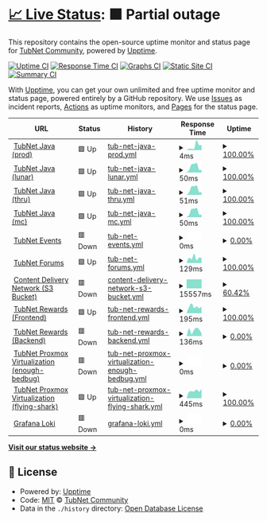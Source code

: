 # [📈 Live Status](https://Tubnom.github.io/tubnet-uptime): <!--live status--> **🟧 Partial outage**

This repository contains the open-source uptime monitor and status page for [TubNet Community](https://Tubnom.github.io/tubnet-uptime), powered by [Upptime](https://github.com/upptime/upptime).

[![Uptime CI](https://github.com/Tubnom/tubnet-uptime/workflows/Uptime%20CI/badge.svg)](https://github.com/Tubnom/tubnet-uptime/actions?query=workflow%3A%22Uptime+CI%22)
[![Response Time CI](https://github.com/Tubnom/tubnet-uptime/workflows/Response%20Time%20CI/badge.svg)](https://github.com/Tubnom/tubnet-uptime/actions?query=workflow%3A%22Response+Time+CI%22)
[![Graphs CI](https://github.com/Tubnom/tubnet-uptime/workflows/Graphs%20CI/badge.svg)](https://github.com/Tubnom/tubnet-uptime/actions?query=workflow%3A%22Graphs+CI%22)
[![Static Site CI](https://github.com/Tubnom/tubnet-uptime/workflows/Static%20Site%20CI/badge.svg)](https://github.com/Tubnom/tubnet-uptime/actions?query=workflow%3A%22Static+Site+CI%22)
[![Summary CI](https://github.com/Tubnom/tubnet-uptime/workflows/Summary%20CI/badge.svg)](https://github.com/Tubnom/tubnet-uptime/actions?query=workflow%3A%22Summary+CI%22)

With [Upptime](https://upptime.js.org), you can get your own unlimited and free uptime monitor and status page, powered entirely by a GitHub repository. We use [Issues](https://github.com/Tubnom/tubnet-uptime/issues) as incident reports, [Actions](https://github.com/Tubnom/tubnet-uptime/actions) as uptime monitors, and [Pages](https://Tubnom.github.io/tubnet-uptime) for the status page.

<!--start: status pages-->
<!-- This summary is generated by Upptime (https://github.com/upptime/upptime) -->
<!-- Do not edit this manually, your changes will be overwritten -->
<!-- prettier-ignore -->
| URL | Status | History | Response Time | Uptime |
| --- | ------ | ------- | ------------- | ------ |
| <img alt="" src="https://icons.duckduckgo.com/ip3/null.ico" height="13"> [TubNet Java (prod)](prod.tubnet.gg) | 🟩 Up | [tub-net-java-prod.yml](https://github.com/Tubnom/tubnet-uptime/commits/HEAD/history/tub-net-java-prod.yml) | <details><summary><img alt="Response time graph" src="./graphs/tub-net-java-prod/response-time-week.png" height="20"> 4ms</summary><br><a href="https://status.tubnet.cc/history/tub-net-java-prod"><img alt="Response time 45" src="https://img.shields.io/endpoint?url=https%3A%2F%2Fraw.githubusercontent.com%2FTubnom%2Ftubnet-uptime%2FHEAD%2Fapi%2Ftub-net-java-prod%2Fresponse-time.json"></a><br><a href="https://status.tubnet.cc/history/tub-net-java-prod"><img alt="24-hour response time 5" src="https://img.shields.io/endpoint?url=https%3A%2F%2Fraw.githubusercontent.com%2FTubnom%2Ftubnet-uptime%2FHEAD%2Fapi%2Ftub-net-java-prod%2Fresponse-time-day.json"></a><br><a href="https://status.tubnet.cc/history/tub-net-java-prod"><img alt="7-day response time 4" src="https://img.shields.io/endpoint?url=https%3A%2F%2Fraw.githubusercontent.com%2FTubnom%2Ftubnet-uptime%2FHEAD%2Fapi%2Ftub-net-java-prod%2Fresponse-time-week.json"></a><br><a href="https://status.tubnet.cc/history/tub-net-java-prod"><img alt="30-day response time 4" src="https://img.shields.io/endpoint?url=https%3A%2F%2Fraw.githubusercontent.com%2FTubnom%2Ftubnet-uptime%2FHEAD%2Fapi%2Ftub-net-java-prod%2Fresponse-time-month.json"></a><br><a href="https://status.tubnet.cc/history/tub-net-java-prod"><img alt="1-year response time 44" src="https://img.shields.io/endpoint?url=https%3A%2F%2Fraw.githubusercontent.com%2FTubnom%2Ftubnet-uptime%2FHEAD%2Fapi%2Ftub-net-java-prod%2Fresponse-time-year.json"></a></details> | <details><summary><a href="https://status.tubnet.cc/history/tub-net-java-prod">100.00%</a></summary><a href="https://status.tubnet.cc/history/tub-net-java-prod"><img alt="All-time uptime 99.87%" src="https://img.shields.io/endpoint?url=https%3A%2F%2Fraw.githubusercontent.com%2FTubnom%2Ftubnet-uptime%2FHEAD%2Fapi%2Ftub-net-java-prod%2Fuptime.json"></a><br><a href="https://status.tubnet.cc/history/tub-net-java-prod"><img alt="24-hour uptime 100.00%" src="https://img.shields.io/endpoint?url=https%3A%2F%2Fraw.githubusercontent.com%2FTubnom%2Ftubnet-uptime%2FHEAD%2Fapi%2Ftub-net-java-prod%2Fuptime-day.json"></a><br><a href="https://status.tubnet.cc/history/tub-net-java-prod"><img alt="7-day uptime 100.00%" src="https://img.shields.io/endpoint?url=https%3A%2F%2Fraw.githubusercontent.com%2FTubnom%2Ftubnet-uptime%2FHEAD%2Fapi%2Ftub-net-java-prod%2Fuptime-week.json"></a><br><a href="https://status.tubnet.cc/history/tub-net-java-prod"><img alt="30-day uptime 100.00%" src="https://img.shields.io/endpoint?url=https%3A%2F%2Fraw.githubusercontent.com%2FTubnom%2Ftubnet-uptime%2FHEAD%2Fapi%2Ftub-net-java-prod%2Fuptime-month.json"></a><br><a href="https://status.tubnet.cc/history/tub-net-java-prod"><img alt="1-year uptime 99.86%" src="https://img.shields.io/endpoint?url=https%3A%2F%2Fraw.githubusercontent.com%2FTubnom%2Ftubnet-uptime%2FHEAD%2Fapi%2Ftub-net-java-prod%2Fuptime-year.json"></a></details>
| <img alt="" src="https://icons.duckduckgo.com/ip3/null.ico" height="13"> [TubNet Java (lunar)](lunar.tubnet.gg) | 🟩 Up | [tub-net-java-lunar.yml](https://github.com/Tubnom/tubnet-uptime/commits/HEAD/history/tub-net-java-lunar.yml) | <details><summary><img alt="Response time graph" src="./graphs/tub-net-java-lunar/response-time-week.png" height="20"> 50ms</summary><br><a href="https://status.tubnet.cc/history/tub-net-java-lunar"><img alt="Response time 75" src="https://img.shields.io/endpoint?url=https%3A%2F%2Fraw.githubusercontent.com%2FTubnom%2Ftubnet-uptime%2FHEAD%2Fapi%2Ftub-net-java-lunar%2Fresponse-time.json"></a><br><a href="https://status.tubnet.cc/history/tub-net-java-lunar"><img alt="24-hour response time 23" src="https://img.shields.io/endpoint?url=https%3A%2F%2Fraw.githubusercontent.com%2FTubnom%2Ftubnet-uptime%2FHEAD%2Fapi%2Ftub-net-java-lunar%2Fresponse-time-day.json"></a><br><a href="https://status.tubnet.cc/history/tub-net-java-lunar"><img alt="7-day response time 50" src="https://img.shields.io/endpoint?url=https%3A%2F%2Fraw.githubusercontent.com%2FTubnom%2Ftubnet-uptime%2FHEAD%2Fapi%2Ftub-net-java-lunar%2Fresponse-time-week.json"></a><br><a href="https://status.tubnet.cc/history/tub-net-java-lunar"><img alt="30-day response time 33" src="https://img.shields.io/endpoint?url=https%3A%2F%2Fraw.githubusercontent.com%2FTubnom%2Ftubnet-uptime%2FHEAD%2Fapi%2Ftub-net-java-lunar%2Fresponse-time-month.json"></a><br><a href="https://status.tubnet.cc/history/tub-net-java-lunar"><img alt="1-year response time 70" src="https://img.shields.io/endpoint?url=https%3A%2F%2Fraw.githubusercontent.com%2FTubnom%2Ftubnet-uptime%2FHEAD%2Fapi%2Ftub-net-java-lunar%2Fresponse-time-year.json"></a></details> | <details><summary><a href="https://status.tubnet.cc/history/tub-net-java-lunar">100.00%</a></summary><a href="https://status.tubnet.cc/history/tub-net-java-lunar"><img alt="All-time uptime 99.87%" src="https://img.shields.io/endpoint?url=https%3A%2F%2Fraw.githubusercontent.com%2FTubnom%2Ftubnet-uptime%2FHEAD%2Fapi%2Ftub-net-java-lunar%2Fuptime.json"></a><br><a href="https://status.tubnet.cc/history/tub-net-java-lunar"><img alt="24-hour uptime 100.00%" src="https://img.shields.io/endpoint?url=https%3A%2F%2Fraw.githubusercontent.com%2FTubnom%2Ftubnet-uptime%2FHEAD%2Fapi%2Ftub-net-java-lunar%2Fuptime-day.json"></a><br><a href="https://status.tubnet.cc/history/tub-net-java-lunar"><img alt="7-day uptime 100.00%" src="https://img.shields.io/endpoint?url=https%3A%2F%2Fraw.githubusercontent.com%2FTubnom%2Ftubnet-uptime%2FHEAD%2Fapi%2Ftub-net-java-lunar%2Fuptime-week.json"></a><br><a href="https://status.tubnet.cc/history/tub-net-java-lunar"><img alt="30-day uptime 100.00%" src="https://img.shields.io/endpoint?url=https%3A%2F%2Fraw.githubusercontent.com%2FTubnom%2Ftubnet-uptime%2FHEAD%2Fapi%2Ftub-net-java-lunar%2Fuptime-month.json"></a><br><a href="https://status.tubnet.cc/history/tub-net-java-lunar"><img alt="1-year uptime 99.85%" src="https://img.shields.io/endpoint?url=https%3A%2F%2Fraw.githubusercontent.com%2FTubnom%2Ftubnet-uptime%2FHEAD%2Fapi%2Ftub-net-java-lunar%2Fuptime-year.json"></a></details>
| <img alt="" src="https://icons.duckduckgo.com/ip3/null.ico" height="13"> [TubNet Java (thru)](thru.tubnet.gg) | 🟩 Up | [tub-net-java-thru.yml](https://github.com/Tubnom/tubnet-uptime/commits/HEAD/history/tub-net-java-thru.yml) | <details><summary><img alt="Response time graph" src="./graphs/tub-net-java-thru/response-time-week.png" height="20"> 51ms</summary><br><a href="https://status.tubnet.cc/history/tub-net-java-thru"><img alt="Response time 65" src="https://img.shields.io/endpoint?url=https%3A%2F%2Fraw.githubusercontent.com%2FTubnom%2Ftubnet-uptime%2FHEAD%2Fapi%2Ftub-net-java-thru%2Fresponse-time.json"></a><br><a href="https://status.tubnet.cc/history/tub-net-java-thru"><img alt="24-hour response time 23" src="https://img.shields.io/endpoint?url=https%3A%2F%2Fraw.githubusercontent.com%2FTubnom%2Ftubnet-uptime%2FHEAD%2Fapi%2Ftub-net-java-thru%2Fresponse-time-day.json"></a><br><a href="https://status.tubnet.cc/history/tub-net-java-thru"><img alt="7-day response time 51" src="https://img.shields.io/endpoint?url=https%3A%2F%2Fraw.githubusercontent.com%2FTubnom%2Ftubnet-uptime%2FHEAD%2Fapi%2Ftub-net-java-thru%2Fresponse-time-week.json"></a><br><a href="https://status.tubnet.cc/history/tub-net-java-thru"><img alt="30-day response time 31" src="https://img.shields.io/endpoint?url=https%3A%2F%2Fraw.githubusercontent.com%2FTubnom%2Ftubnet-uptime%2FHEAD%2Fapi%2Ftub-net-java-thru%2Fresponse-time-month.json"></a><br><a href="https://status.tubnet.cc/history/tub-net-java-thru"><img alt="1-year response time 62" src="https://img.shields.io/endpoint?url=https%3A%2F%2Fraw.githubusercontent.com%2FTubnom%2Ftubnet-uptime%2FHEAD%2Fapi%2Ftub-net-java-thru%2Fresponse-time-year.json"></a></details> | <details><summary><a href="https://status.tubnet.cc/history/tub-net-java-thru">100.00%</a></summary><a href="https://status.tubnet.cc/history/tub-net-java-thru"><img alt="All-time uptime 99.87%" src="https://img.shields.io/endpoint?url=https%3A%2F%2Fraw.githubusercontent.com%2FTubnom%2Ftubnet-uptime%2FHEAD%2Fapi%2Ftub-net-java-thru%2Fuptime.json"></a><br><a href="https://status.tubnet.cc/history/tub-net-java-thru"><img alt="24-hour uptime 100.00%" src="https://img.shields.io/endpoint?url=https%3A%2F%2Fraw.githubusercontent.com%2FTubnom%2Ftubnet-uptime%2FHEAD%2Fapi%2Ftub-net-java-thru%2Fuptime-day.json"></a><br><a href="https://status.tubnet.cc/history/tub-net-java-thru"><img alt="7-day uptime 100.00%" src="https://img.shields.io/endpoint?url=https%3A%2F%2Fraw.githubusercontent.com%2FTubnom%2Ftubnet-uptime%2FHEAD%2Fapi%2Ftub-net-java-thru%2Fuptime-week.json"></a><br><a href="https://status.tubnet.cc/history/tub-net-java-thru"><img alt="30-day uptime 100.00%" src="https://img.shields.io/endpoint?url=https%3A%2F%2Fraw.githubusercontent.com%2FTubnom%2Ftubnet-uptime%2FHEAD%2Fapi%2Ftub-net-java-thru%2Fuptime-month.json"></a><br><a href="https://status.tubnet.cc/history/tub-net-java-thru"><img alt="1-year uptime 99.86%" src="https://img.shields.io/endpoint?url=https%3A%2F%2Fraw.githubusercontent.com%2FTubnom%2Ftubnet-uptime%2FHEAD%2Fapi%2Ftub-net-java-thru%2Fuptime-year.json"></a></details>
| <img alt="" src="https://icons.duckduckgo.com/ip3/null.ico" height="13"> [TubNet Java (mc)](mc.tubnet.gg) | 🟩 Up | [tub-net-java-mc.yml](https://github.com/Tubnom/tubnet-uptime/commits/HEAD/history/tub-net-java-mc.yml) | <details><summary><img alt="Response time graph" src="./graphs/tub-net-java-mc/response-time-week.png" height="20"> 50ms</summary><br><a href="https://status.tubnet.cc/history/tub-net-java-mc"><img alt="Response time 60" src="https://img.shields.io/endpoint?url=https%3A%2F%2Fraw.githubusercontent.com%2FTubnom%2Ftubnet-uptime%2FHEAD%2Fapi%2Ftub-net-java-mc%2Fresponse-time.json"></a><br><a href="https://status.tubnet.cc/history/tub-net-java-mc"><img alt="24-hour response time 23" src="https://img.shields.io/endpoint?url=https%3A%2F%2Fraw.githubusercontent.com%2FTubnom%2Ftubnet-uptime%2FHEAD%2Fapi%2Ftub-net-java-mc%2Fresponse-time-day.json"></a><br><a href="https://status.tubnet.cc/history/tub-net-java-mc"><img alt="7-day response time 50" src="https://img.shields.io/endpoint?url=https%3A%2F%2Fraw.githubusercontent.com%2FTubnom%2Ftubnet-uptime%2FHEAD%2Fapi%2Ftub-net-java-mc%2Fresponse-time-week.json"></a><br><a href="https://status.tubnet.cc/history/tub-net-java-mc"><img alt="30-day response time 34" src="https://img.shields.io/endpoint?url=https%3A%2F%2Fraw.githubusercontent.com%2FTubnom%2Ftubnet-uptime%2FHEAD%2Fapi%2Ftub-net-java-mc%2Fresponse-time-month.json"></a><br><a href="https://status.tubnet.cc/history/tub-net-java-mc"><img alt="1-year response time 57" src="https://img.shields.io/endpoint?url=https%3A%2F%2Fraw.githubusercontent.com%2FTubnom%2Ftubnet-uptime%2FHEAD%2Fapi%2Ftub-net-java-mc%2Fresponse-time-year.json"></a></details> | <details><summary><a href="https://status.tubnet.cc/history/tub-net-java-mc">100.00%</a></summary><a href="https://status.tubnet.cc/history/tub-net-java-mc"><img alt="All-time uptime 99.87%" src="https://img.shields.io/endpoint?url=https%3A%2F%2Fraw.githubusercontent.com%2FTubnom%2Ftubnet-uptime%2FHEAD%2Fapi%2Ftub-net-java-mc%2Fuptime.json"></a><br><a href="https://status.tubnet.cc/history/tub-net-java-mc"><img alt="24-hour uptime 100.00%" src="https://img.shields.io/endpoint?url=https%3A%2F%2Fraw.githubusercontent.com%2FTubnom%2Ftubnet-uptime%2FHEAD%2Fapi%2Ftub-net-java-mc%2Fuptime-day.json"></a><br><a href="https://status.tubnet.cc/history/tub-net-java-mc"><img alt="7-day uptime 100.00%" src="https://img.shields.io/endpoint?url=https%3A%2F%2Fraw.githubusercontent.com%2FTubnom%2Ftubnet-uptime%2FHEAD%2Fapi%2Ftub-net-java-mc%2Fuptime-week.json"></a><br><a href="https://status.tubnet.cc/history/tub-net-java-mc"><img alt="30-day uptime 100.00%" src="https://img.shields.io/endpoint?url=https%3A%2F%2Fraw.githubusercontent.com%2FTubnom%2Ftubnet-uptime%2FHEAD%2Fapi%2Ftub-net-java-mc%2Fuptime-month.json"></a><br><a href="https://status.tubnet.cc/history/tub-net-java-mc"><img alt="1-year uptime 99.86%" src="https://img.shields.io/endpoint?url=https%3A%2F%2Fraw.githubusercontent.com%2FTubnom%2Ftubnet-uptime%2FHEAD%2Fapi%2Ftub-net-java-mc%2Fuptime-year.json"></a></details>
| <img alt="" src="https://icons.duckduckgo.com/ip3/null.ico" height="13"> [TubNet Events](5.161.155.38) | 🟥 Down | [tub-net-events.yml](https://github.com/Tubnom/tubnet-uptime/commits/HEAD/history/tub-net-events.yml) | <details><summary><img alt="Response time graph" src="./graphs/tub-net-events/response-time-week.png" height="20"> 0ms</summary><br><a href="https://status.tubnet.cc/history/tub-net-events"><img alt="Response time 40" src="https://img.shields.io/endpoint?url=https%3A%2F%2Fraw.githubusercontent.com%2FTubnom%2Ftubnet-uptime%2FHEAD%2Fapi%2Ftub-net-events%2Fresponse-time.json"></a><br><a href="https://status.tubnet.cc/history/tub-net-events"><img alt="24-hour response time 0" src="https://img.shields.io/endpoint?url=https%3A%2F%2Fraw.githubusercontent.com%2FTubnom%2Ftubnet-uptime%2FHEAD%2Fapi%2Ftub-net-events%2Fresponse-time-day.json"></a><br><a href="https://status.tubnet.cc/history/tub-net-events"><img alt="7-day response time 0" src="https://img.shields.io/endpoint?url=https%3A%2F%2Fraw.githubusercontent.com%2FTubnom%2Ftubnet-uptime%2FHEAD%2Fapi%2Ftub-net-events%2Fresponse-time-week.json"></a><br><a href="https://status.tubnet.cc/history/tub-net-events"><img alt="30-day response time 0" src="https://img.shields.io/endpoint?url=https%3A%2F%2Fraw.githubusercontent.com%2FTubnom%2Ftubnet-uptime%2FHEAD%2Fapi%2Ftub-net-events%2Fresponse-time-month.json"></a><br><a href="https://status.tubnet.cc/history/tub-net-events"><img alt="1-year response time 40" src="https://img.shields.io/endpoint?url=https%3A%2F%2Fraw.githubusercontent.com%2FTubnom%2Ftubnet-uptime%2FHEAD%2Fapi%2Ftub-net-events%2Fresponse-time-year.json"></a></details> | <details><summary><a href="https://status.tubnet.cc/history/tub-net-events">0.00%</a></summary><a href="https://status.tubnet.cc/history/tub-net-events"><img alt="All-time uptime 7.93%" src="https://img.shields.io/endpoint?url=https%3A%2F%2Fraw.githubusercontent.com%2FTubnom%2Ftubnet-uptime%2FHEAD%2Fapi%2Ftub-net-events%2Fuptime.json"></a><br><a href="https://status.tubnet.cc/history/tub-net-events"><img alt="24-hour uptime 0.00%" src="https://img.shields.io/endpoint?url=https%3A%2F%2Fraw.githubusercontent.com%2FTubnom%2Ftubnet-uptime%2FHEAD%2Fapi%2Ftub-net-events%2Fuptime-day.json"></a><br><a href="https://status.tubnet.cc/history/tub-net-events"><img alt="7-day uptime 0.00%" src="https://img.shields.io/endpoint?url=https%3A%2F%2Fraw.githubusercontent.com%2FTubnom%2Ftubnet-uptime%2FHEAD%2Fapi%2Ftub-net-events%2Fuptime-week.json"></a><br><a href="https://status.tubnet.cc/history/tub-net-events"><img alt="30-day uptime 0.00%" src="https://img.shields.io/endpoint?url=https%3A%2F%2Fraw.githubusercontent.com%2FTubnom%2Ftubnet-uptime%2FHEAD%2Fapi%2Ftub-net-events%2Fuptime-month.json"></a><br><a href="https://status.tubnet.cc/history/tub-net-events"><img alt="1-year uptime 5.26%" src="https://img.shields.io/endpoint?url=https%3A%2F%2Fraw.githubusercontent.com%2FTubnom%2Ftubnet-uptime%2FHEAD%2Fapi%2Ftub-net-events%2Fuptime-year.json"></a></details>
| <img alt="" src="https://icons.duckduckgo.com/ip3/forums.tubnet.gg.ico" height="13"> [TubNet Forums](https://forums.tubnet.gg/) | 🟩 Up | [tub-net-forums.yml](https://github.com/Tubnom/tubnet-uptime/commits/HEAD/history/tub-net-forums.yml) | <details><summary><img alt="Response time graph" src="./graphs/tub-net-forums/response-time-week.png" height="20"> 129ms</summary><br><a href="https://status.tubnet.cc/history/tub-net-forums"><img alt="Response time 89" src="https://img.shields.io/endpoint?url=https%3A%2F%2Fraw.githubusercontent.com%2FTubnom%2Ftubnet-uptime%2FHEAD%2Fapi%2Ftub-net-forums%2Fresponse-time.json"></a><br><a href="https://status.tubnet.cc/history/tub-net-forums"><img alt="24-hour response time 128" src="https://img.shields.io/endpoint?url=https%3A%2F%2Fraw.githubusercontent.com%2FTubnom%2Ftubnet-uptime%2FHEAD%2Fapi%2Ftub-net-forums%2Fresponse-time-day.json"></a><br><a href="https://status.tubnet.cc/history/tub-net-forums"><img alt="7-day response time 129" src="https://img.shields.io/endpoint?url=https%3A%2F%2Fraw.githubusercontent.com%2FTubnom%2Ftubnet-uptime%2FHEAD%2Fapi%2Ftub-net-forums%2Fresponse-time-week.json"></a><br><a href="https://status.tubnet.cc/history/tub-net-forums"><img alt="30-day response time 114" src="https://img.shields.io/endpoint?url=https%3A%2F%2Fraw.githubusercontent.com%2FTubnom%2Ftubnet-uptime%2FHEAD%2Fapi%2Ftub-net-forums%2Fresponse-time-month.json"></a><br><a href="https://status.tubnet.cc/history/tub-net-forums"><img alt="1-year response time 88" src="https://img.shields.io/endpoint?url=https%3A%2F%2Fraw.githubusercontent.com%2FTubnom%2Ftubnet-uptime%2FHEAD%2Fapi%2Ftub-net-forums%2Fresponse-time-year.json"></a></details> | <details><summary><a href="https://status.tubnet.cc/history/tub-net-forums">100.00%</a></summary><a href="https://status.tubnet.cc/history/tub-net-forums"><img alt="All-time uptime 99.87%" src="https://img.shields.io/endpoint?url=https%3A%2F%2Fraw.githubusercontent.com%2FTubnom%2Ftubnet-uptime%2FHEAD%2Fapi%2Ftub-net-forums%2Fuptime.json"></a><br><a href="https://status.tubnet.cc/history/tub-net-forums"><img alt="24-hour uptime 100.00%" src="https://img.shields.io/endpoint?url=https%3A%2F%2Fraw.githubusercontent.com%2FTubnom%2Ftubnet-uptime%2FHEAD%2Fapi%2Ftub-net-forums%2Fuptime-day.json"></a><br><a href="https://status.tubnet.cc/history/tub-net-forums"><img alt="7-day uptime 100.00%" src="https://img.shields.io/endpoint?url=https%3A%2F%2Fraw.githubusercontent.com%2FTubnom%2Ftubnet-uptime%2FHEAD%2Fapi%2Ftub-net-forums%2Fuptime-week.json"></a><br><a href="https://status.tubnet.cc/history/tub-net-forums"><img alt="30-day uptime 100.00%" src="https://img.shields.io/endpoint?url=https%3A%2F%2Fraw.githubusercontent.com%2FTubnom%2Ftubnet-uptime%2FHEAD%2Fapi%2Ftub-net-forums%2Fuptime-month.json"></a><br><a href="https://status.tubnet.cc/history/tub-net-forums"><img alt="1-year uptime 99.86%" src="https://img.shields.io/endpoint?url=https%3A%2F%2Fraw.githubusercontent.com%2FTubnom%2Ftubnet-uptime%2FHEAD%2Fapi%2Ftub-net-forums%2Fuptime-year.json"></a></details>
| <img alt="" src="https://icons.duckduckgo.com/ip3/cdn.tubnet.gg.ico" height="13"> [Content Delivery Network (S3 Bucket)](https://cdn.tubnet.gg/minecraft-resourcepack/TubPack-production.zip) | 🟥 Down | [content-delivery-network-s3-bucket.yml](https://github.com/Tubnom/tubnet-uptime/commits/HEAD/history/content-delivery-network-s3-bucket.yml) | <details><summary><img alt="Response time graph" src="./graphs/content-delivery-network-s3-bucket/response-time-week.png" height="20"> 15557ms</summary><br><a href="https://status.tubnet.cc/history/content-delivery-network-s3-bucket"><img alt="Response time 11547" src="https://img.shields.io/endpoint?url=https%3A%2F%2Fraw.githubusercontent.com%2FTubnom%2Ftubnet-uptime%2FHEAD%2Fapi%2Fcontent-delivery-network-s3-bucket%2Fresponse-time.json"></a><br><a href="https://status.tubnet.cc/history/content-delivery-network-s3-bucket"><img alt="24-hour response time 15554" src="https://img.shields.io/endpoint?url=https%3A%2F%2Fraw.githubusercontent.com%2FTubnom%2Ftubnet-uptime%2FHEAD%2Fapi%2Fcontent-delivery-network-s3-bucket%2Fresponse-time-day.json"></a><br><a href="https://status.tubnet.cc/history/content-delivery-network-s3-bucket"><img alt="7-day response time 15557" src="https://img.shields.io/endpoint?url=https%3A%2F%2Fraw.githubusercontent.com%2FTubnom%2Ftubnet-uptime%2FHEAD%2Fapi%2Fcontent-delivery-network-s3-bucket%2Fresponse-time-week.json"></a><br><a href="https://status.tubnet.cc/history/content-delivery-network-s3-bucket"><img alt="30-day response time 15556" src="https://img.shields.io/endpoint?url=https%3A%2F%2Fraw.githubusercontent.com%2FTubnom%2Ftubnet-uptime%2FHEAD%2Fapi%2Fcontent-delivery-network-s3-bucket%2Fresponse-time-month.json"></a><br><a href="https://status.tubnet.cc/history/content-delivery-network-s3-bucket"><img alt="1-year response time 11554" src="https://img.shields.io/endpoint?url=https%3A%2F%2Fraw.githubusercontent.com%2FTubnom%2Ftubnet-uptime%2FHEAD%2Fapi%2Fcontent-delivery-network-s3-bucket%2Fresponse-time-year.json"></a></details> | <details><summary><a href="https://status.tubnet.cc/history/content-delivery-network-s3-bucket">60.42%</a></summary><a href="https://status.tubnet.cc/history/content-delivery-network-s3-bucket"><img alt="All-time uptime 99.21%" src="https://img.shields.io/endpoint?url=https%3A%2F%2Fraw.githubusercontent.com%2FTubnom%2Ftubnet-uptime%2FHEAD%2Fapi%2Fcontent-delivery-network-s3-bucket%2Fuptime.json"></a><br><a href="https://status.tubnet.cc/history/content-delivery-network-s3-bucket"><img alt="24-hour uptime 36.68%" src="https://img.shields.io/endpoint?url=https%3A%2F%2Fraw.githubusercontent.com%2FTubnom%2Ftubnet-uptime%2FHEAD%2Fapi%2Fcontent-delivery-network-s3-bucket%2Fuptime-day.json"></a><br><a href="https://status.tubnet.cc/history/content-delivery-network-s3-bucket"><img alt="7-day uptime 60.42%" src="https://img.shields.io/endpoint?url=https%3A%2F%2Fraw.githubusercontent.com%2FTubnom%2Ftubnet-uptime%2FHEAD%2Fapi%2Fcontent-delivery-network-s3-bucket%2Fuptime-week.json"></a><br><a href="https://status.tubnet.cc/history/content-delivery-network-s3-bucket"><img alt="30-day uptime 90.89%" src="https://img.shields.io/endpoint?url=https%3A%2F%2Fraw.githubusercontent.com%2FTubnom%2Ftubnet-uptime%2FHEAD%2Fapi%2Fcontent-delivery-network-s3-bucket%2Fuptime-month.json"></a><br><a href="https://status.tubnet.cc/history/content-delivery-network-s3-bucket"><img alt="1-year uptime 99.21%" src="https://img.shields.io/endpoint?url=https%3A%2F%2Fraw.githubusercontent.com%2FTubnom%2Ftubnet-uptime%2FHEAD%2Fapi%2Fcontent-delivery-network-s3-bucket%2Fuptime-year.json"></a></details>
| <img alt="" src="https://icons.duckduckgo.com/ip3/rewards.tubnet.gg.ico" height="13"> [TubNet Rewards (Frontend)](https://rewards.tubnet.gg) | 🟩 Up | [tub-net-rewards-frontend.yml](https://github.com/Tubnom/tubnet-uptime/commits/HEAD/history/tub-net-rewards-frontend.yml) | <details><summary><img alt="Response time graph" src="./graphs/tub-net-rewards-frontend/response-time-week.png" height="20"> 195ms</summary><br><a href="https://status.tubnet.cc/history/tub-net-rewards-frontend"><img alt="Response time 183" src="https://img.shields.io/endpoint?url=https%3A%2F%2Fraw.githubusercontent.com%2FTubnom%2Ftubnet-uptime%2FHEAD%2Fapi%2Ftub-net-rewards-frontend%2Fresponse-time.json"></a><br><a href="https://status.tubnet.cc/history/tub-net-rewards-frontend"><img alt="24-hour response time 191" src="https://img.shields.io/endpoint?url=https%3A%2F%2Fraw.githubusercontent.com%2FTubnom%2Ftubnet-uptime%2FHEAD%2Fapi%2Ftub-net-rewards-frontend%2Fresponse-time-day.json"></a><br><a href="https://status.tubnet.cc/history/tub-net-rewards-frontend"><img alt="7-day response time 195" src="https://img.shields.io/endpoint?url=https%3A%2F%2Fraw.githubusercontent.com%2FTubnom%2Ftubnet-uptime%2FHEAD%2Fapi%2Ftub-net-rewards-frontend%2Fresponse-time-week.json"></a><br><a href="https://status.tubnet.cc/history/tub-net-rewards-frontend"><img alt="30-day response time 149" src="https://img.shields.io/endpoint?url=https%3A%2F%2Fraw.githubusercontent.com%2FTubnom%2Ftubnet-uptime%2FHEAD%2Fapi%2Ftub-net-rewards-frontend%2Fresponse-time-month.json"></a><br><a href="https://status.tubnet.cc/history/tub-net-rewards-frontend"><img alt="1-year response time 186" src="https://img.shields.io/endpoint?url=https%3A%2F%2Fraw.githubusercontent.com%2FTubnom%2Ftubnet-uptime%2FHEAD%2Fapi%2Ftub-net-rewards-frontend%2Fresponse-time-year.json"></a></details> | <details><summary><a href="https://status.tubnet.cc/history/tub-net-rewards-frontend">100.00%</a></summary><a href="https://status.tubnet.cc/history/tub-net-rewards-frontend"><img alt="All-time uptime 99.91%" src="https://img.shields.io/endpoint?url=https%3A%2F%2Fraw.githubusercontent.com%2FTubnom%2Ftubnet-uptime%2FHEAD%2Fapi%2Ftub-net-rewards-frontend%2Fuptime.json"></a><br><a href="https://status.tubnet.cc/history/tub-net-rewards-frontend"><img alt="24-hour uptime 100.00%" src="https://img.shields.io/endpoint?url=https%3A%2F%2Fraw.githubusercontent.com%2FTubnom%2Ftubnet-uptime%2FHEAD%2Fapi%2Ftub-net-rewards-frontend%2Fuptime-day.json"></a><br><a href="https://status.tubnet.cc/history/tub-net-rewards-frontend"><img alt="7-day uptime 100.00%" src="https://img.shields.io/endpoint?url=https%3A%2F%2Fraw.githubusercontent.com%2FTubnom%2Ftubnet-uptime%2FHEAD%2Fapi%2Ftub-net-rewards-frontend%2Fuptime-week.json"></a><br><a href="https://status.tubnet.cc/history/tub-net-rewards-frontend"><img alt="30-day uptime 100.00%" src="https://img.shields.io/endpoint?url=https%3A%2F%2Fraw.githubusercontent.com%2FTubnom%2Ftubnet-uptime%2FHEAD%2Fapi%2Ftub-net-rewards-frontend%2Fuptime-month.json"></a><br><a href="https://status.tubnet.cc/history/tub-net-rewards-frontend"><img alt="1-year uptime 99.90%" src="https://img.shields.io/endpoint?url=https%3A%2F%2Fraw.githubusercontent.com%2FTubnom%2Ftubnet-uptime%2FHEAD%2Fapi%2Ftub-net-rewards-frontend%2Fuptime-year.json"></a></details>
| <img alt="" src="https://icons.duckduckgo.com/ip3/reward.prd.svc.tubnet.io.ico" height="13"> [TubNet Rewards (Backend)](https://reward.prd.svc.tubnet.io/) | 🟥 Down | [tub-net-rewards-backend.yml](https://github.com/Tubnom/tubnet-uptime/commits/HEAD/history/tub-net-rewards-backend.yml) | <details><summary><img alt="Response time graph" src="./graphs/tub-net-rewards-backend/response-time-week.png" height="20"> 136ms</summary><br><a href="https://status.tubnet.cc/history/tub-net-rewards-backend"><img alt="Response time 224" src="https://img.shields.io/endpoint?url=https%3A%2F%2Fraw.githubusercontent.com%2FTubnom%2Ftubnet-uptime%2FHEAD%2Fapi%2Ftub-net-rewards-backend%2Fresponse-time.json"></a><br><a href="https://status.tubnet.cc/history/tub-net-rewards-backend"><img alt="24-hour response time 62" src="https://img.shields.io/endpoint?url=https%3A%2F%2Fraw.githubusercontent.com%2FTubnom%2Ftubnet-uptime%2FHEAD%2Fapi%2Ftub-net-rewards-backend%2Fresponse-time-day.json"></a><br><a href="https://status.tubnet.cc/history/tub-net-rewards-backend"><img alt="7-day response time 136" src="https://img.shields.io/endpoint?url=https%3A%2F%2Fraw.githubusercontent.com%2FTubnom%2Ftubnet-uptime%2FHEAD%2Fapi%2Ftub-net-rewards-backend%2Fresponse-time-week.json"></a><br><a href="https://status.tubnet.cc/history/tub-net-rewards-backend"><img alt="30-day response time 141" src="https://img.shields.io/endpoint?url=https%3A%2F%2Fraw.githubusercontent.com%2FTubnom%2Ftubnet-uptime%2FHEAD%2Fapi%2Ftub-net-rewards-backend%2Fresponse-time-month.json"></a><br><a href="https://status.tubnet.cc/history/tub-net-rewards-backend"><img alt="1-year response time 223" src="https://img.shields.io/endpoint?url=https%3A%2F%2Fraw.githubusercontent.com%2FTubnom%2Ftubnet-uptime%2FHEAD%2Fapi%2Ftub-net-rewards-backend%2Fresponse-time-year.json"></a></details> | <details><summary><a href="https://status.tubnet.cc/history/tub-net-rewards-backend">0.00%</a></summary><a href="https://status.tubnet.cc/history/tub-net-rewards-backend"><img alt="All-time uptime 89.91%" src="https://img.shields.io/endpoint?url=https%3A%2F%2Fraw.githubusercontent.com%2FTubnom%2Ftubnet-uptime%2FHEAD%2Fapi%2Ftub-net-rewards-backend%2Fuptime.json"></a><br><a href="https://status.tubnet.cc/history/tub-net-rewards-backend"><img alt="24-hour uptime 0.00%" src="https://img.shields.io/endpoint?url=https%3A%2F%2Fraw.githubusercontent.com%2FTubnom%2Ftubnet-uptime%2FHEAD%2Fapi%2Ftub-net-rewards-backend%2Fuptime-day.json"></a><br><a href="https://status.tubnet.cc/history/tub-net-rewards-backend"><img alt="7-day uptime 0.00%" src="https://img.shields.io/endpoint?url=https%3A%2F%2Fraw.githubusercontent.com%2FTubnom%2Ftubnet-uptime%2FHEAD%2Fapi%2Ftub-net-rewards-backend%2Fuptime-week.json"></a><br><a href="https://status.tubnet.cc/history/tub-net-rewards-backend"><img alt="30-day uptime 0.00%" src="https://img.shields.io/endpoint?url=https%3A%2F%2Fraw.githubusercontent.com%2FTubnom%2Ftubnet-uptime%2FHEAD%2Fapi%2Ftub-net-rewards-backend%2Fuptime-month.json"></a><br><a href="https://status.tubnet.cc/history/tub-net-rewards-backend"><img alt="1-year uptime 88.67%" src="https://img.shields.io/endpoint?url=https%3A%2F%2Fraw.githubusercontent.com%2FTubnom%2Ftubnet-uptime%2FHEAD%2Fapi%2Ftub-net-rewards-backend%2Fuptime-year.json"></a></details>
| <img alt="" src="https://icons.duckduckgo.com/ip3/eb.clmgr.tubnet.io.ico" height="13"> [TubNet Proxmox Virtualization (enough-bedbug)](https://eb.clmgr.tubnet.io) | 🟥 Down | [tub-net-proxmox-virtualization-enough-bedbug.yml](https://github.com/Tubnom/tubnet-uptime/commits/HEAD/history/tub-net-proxmox-virtualization-enough-bedbug.yml) | <details><summary><img alt="Response time graph" src="./graphs/tub-net-proxmox-virtualization-enough-bedbug/response-time-week.png" height="20"> 0ms</summary><br><a href="https://status.tubnet.cc/history/tub-net-proxmox-virtualization-enough-bedbug"><img alt="Response time 469" src="https://img.shields.io/endpoint?url=https%3A%2F%2Fraw.githubusercontent.com%2FTubnom%2Ftubnet-uptime%2FHEAD%2Fapi%2Ftub-net-proxmox-virtualization-enough-bedbug%2Fresponse-time.json"></a><br><a href="https://status.tubnet.cc/history/tub-net-proxmox-virtualization-enough-bedbug"><img alt="24-hour response time 0" src="https://img.shields.io/endpoint?url=https%3A%2F%2Fraw.githubusercontent.com%2FTubnom%2Ftubnet-uptime%2FHEAD%2Fapi%2Ftub-net-proxmox-virtualization-enough-bedbug%2Fresponse-time-day.json"></a><br><a href="https://status.tubnet.cc/history/tub-net-proxmox-virtualization-enough-bedbug"><img alt="7-day response time 0" src="https://img.shields.io/endpoint?url=https%3A%2F%2Fraw.githubusercontent.com%2FTubnom%2Ftubnet-uptime%2FHEAD%2Fapi%2Ftub-net-proxmox-virtualization-enough-bedbug%2Fresponse-time-week.json"></a><br><a href="https://status.tubnet.cc/history/tub-net-proxmox-virtualization-enough-bedbug"><img alt="30-day response time 0" src="https://img.shields.io/endpoint?url=https%3A%2F%2Fraw.githubusercontent.com%2FTubnom%2Ftubnet-uptime%2FHEAD%2Fapi%2Ftub-net-proxmox-virtualization-enough-bedbug%2Fresponse-time-month.json"></a><br><a href="https://status.tubnet.cc/history/tub-net-proxmox-virtualization-enough-bedbug"><img alt="1-year response time 469" src="https://img.shields.io/endpoint?url=https%3A%2F%2Fraw.githubusercontent.com%2FTubnom%2Ftubnet-uptime%2FHEAD%2Fapi%2Ftub-net-proxmox-virtualization-enough-bedbug%2Fresponse-time-year.json"></a></details> | <details><summary><a href="https://status.tubnet.cc/history/tub-net-proxmox-virtualization-enough-bedbug">0.00%</a></summary><a href="https://status.tubnet.cc/history/tub-net-proxmox-virtualization-enough-bedbug"><img alt="All-time uptime 12.93%" src="https://img.shields.io/endpoint?url=https%3A%2F%2Fraw.githubusercontent.com%2FTubnom%2Ftubnet-uptime%2FHEAD%2Fapi%2Ftub-net-proxmox-virtualization-enough-bedbug%2Fuptime.json"></a><br><a href="https://status.tubnet.cc/history/tub-net-proxmox-virtualization-enough-bedbug"><img alt="24-hour uptime 0.00%" src="https://img.shields.io/endpoint?url=https%3A%2F%2Fraw.githubusercontent.com%2FTubnom%2Ftubnet-uptime%2FHEAD%2Fapi%2Ftub-net-proxmox-virtualization-enough-bedbug%2Fuptime-day.json"></a><br><a href="https://status.tubnet.cc/history/tub-net-proxmox-virtualization-enough-bedbug"><img alt="7-day uptime 0.00%" src="https://img.shields.io/endpoint?url=https%3A%2F%2Fraw.githubusercontent.com%2FTubnom%2Ftubnet-uptime%2FHEAD%2Fapi%2Ftub-net-proxmox-virtualization-enough-bedbug%2Fuptime-week.json"></a><br><a href="https://status.tubnet.cc/history/tub-net-proxmox-virtualization-enough-bedbug"><img alt="30-day uptime 0.00%" src="https://img.shields.io/endpoint?url=https%3A%2F%2Fraw.githubusercontent.com%2FTubnom%2Ftubnet-uptime%2FHEAD%2Fapi%2Ftub-net-proxmox-virtualization-enough-bedbug%2Fuptime-month.json"></a><br><a href="https://status.tubnet.cc/history/tub-net-proxmox-virtualization-enough-bedbug"><img alt="1-year uptime 12.93%" src="https://img.shields.io/endpoint?url=https%3A%2F%2Fraw.githubusercontent.com%2FTubnom%2Ftubnet-uptime%2FHEAD%2Fapi%2Ftub-net-proxmox-virtualization-enough-bedbug%2Fuptime-year.json"></a></details>
| <img alt="" src="https://icons.duckduckgo.com/ip3/fs.clmgr.tubnet.io.ico" height="13"> [TubNet Proxmox Virtualization (flying-shark)](https://fs.clmgr.tubnet.io) | 🟩 Up | [tub-net-proxmox-virtualization-flying-shark.yml](https://github.com/Tubnom/tubnet-uptime/commits/HEAD/history/tub-net-proxmox-virtualization-flying-shark.yml) | <details><summary><img alt="Response time graph" src="./graphs/tub-net-proxmox-virtualization-flying-shark/response-time-week.png" height="20"> 445ms</summary><br><a href="https://status.tubnet.cc/history/tub-net-proxmox-virtualization-flying-shark"><img alt="Response time 459" src="https://img.shields.io/endpoint?url=https%3A%2F%2Fraw.githubusercontent.com%2FTubnom%2Ftubnet-uptime%2FHEAD%2Fapi%2Ftub-net-proxmox-virtualization-flying-shark%2Fresponse-time.json"></a><br><a href="https://status.tubnet.cc/history/tub-net-proxmox-virtualization-flying-shark"><img alt="24-hour response time 558" src="https://img.shields.io/endpoint?url=https%3A%2F%2Fraw.githubusercontent.com%2FTubnom%2Ftubnet-uptime%2FHEAD%2Fapi%2Ftub-net-proxmox-virtualization-flying-shark%2Fresponse-time-day.json"></a><br><a href="https://status.tubnet.cc/history/tub-net-proxmox-virtualization-flying-shark"><img alt="7-day response time 445" src="https://img.shields.io/endpoint?url=https%3A%2F%2Fraw.githubusercontent.com%2FTubnom%2Ftubnet-uptime%2FHEAD%2Fapi%2Ftub-net-proxmox-virtualization-flying-shark%2Fresponse-time-week.json"></a><br><a href="https://status.tubnet.cc/history/tub-net-proxmox-virtualization-flying-shark"><img alt="30-day response time 451" src="https://img.shields.io/endpoint?url=https%3A%2F%2Fraw.githubusercontent.com%2FTubnom%2Ftubnet-uptime%2FHEAD%2Fapi%2Ftub-net-proxmox-virtualization-flying-shark%2Fresponse-time-month.json"></a><br><a href="https://status.tubnet.cc/history/tub-net-proxmox-virtualization-flying-shark"><img alt="1-year response time 459" src="https://img.shields.io/endpoint?url=https%3A%2F%2Fraw.githubusercontent.com%2FTubnom%2Ftubnet-uptime%2FHEAD%2Fapi%2Ftub-net-proxmox-virtualization-flying-shark%2Fresponse-time-year.json"></a></details> | <details><summary><a href="https://status.tubnet.cc/history/tub-net-proxmox-virtualization-flying-shark">100.00%</a></summary><a href="https://status.tubnet.cc/history/tub-net-proxmox-virtualization-flying-shark"><img alt="All-time uptime 99.89%" src="https://img.shields.io/endpoint?url=https%3A%2F%2Fraw.githubusercontent.com%2FTubnom%2Ftubnet-uptime%2FHEAD%2Fapi%2Ftub-net-proxmox-virtualization-flying-shark%2Fuptime.json"></a><br><a href="https://status.tubnet.cc/history/tub-net-proxmox-virtualization-flying-shark"><img alt="24-hour uptime 100.00%" src="https://img.shields.io/endpoint?url=https%3A%2F%2Fraw.githubusercontent.com%2FTubnom%2Ftubnet-uptime%2FHEAD%2Fapi%2Ftub-net-proxmox-virtualization-flying-shark%2Fuptime-day.json"></a><br><a href="https://status.tubnet.cc/history/tub-net-proxmox-virtualization-flying-shark"><img alt="7-day uptime 100.00%" src="https://img.shields.io/endpoint?url=https%3A%2F%2Fraw.githubusercontent.com%2FTubnom%2Ftubnet-uptime%2FHEAD%2Fapi%2Ftub-net-proxmox-virtualization-flying-shark%2Fuptime-week.json"></a><br><a href="https://status.tubnet.cc/history/tub-net-proxmox-virtualization-flying-shark"><img alt="30-day uptime 100.00%" src="https://img.shields.io/endpoint?url=https%3A%2F%2Fraw.githubusercontent.com%2FTubnom%2Ftubnet-uptime%2FHEAD%2Fapi%2Ftub-net-proxmox-virtualization-flying-shark%2Fuptime-month.json"></a><br><a href="https://status.tubnet.cc/history/tub-net-proxmox-virtualization-flying-shark"><img alt="1-year uptime 99.89%" src="https://img.shields.io/endpoint?url=https%3A%2F%2Fraw.githubusercontent.com%2FTubnom%2Ftubnet-uptime%2FHEAD%2Fapi%2Ftub-net-proxmox-virtualization-flying-shark%2Fuptime-year.json"></a></details>
| <img alt="" src="https://icons.duckduckgo.com/ip3/creg.tubnet.io.ico" height="13"> [Grafana Loki](https://creg.tubnet.io) | 🟥 Down | [grafana-loki.yml](https://github.com/Tubnom/tubnet-uptime/commits/HEAD/history/grafana-loki.yml) | <details><summary><img alt="Response time graph" src="./graphs/grafana-loki/response-time-week.png" height="20"> 0ms</summary><br><a href="https://status.tubnet.cc/history/grafana-loki"><img alt="Response time 188" src="https://img.shields.io/endpoint?url=https%3A%2F%2Fraw.githubusercontent.com%2FTubnom%2Ftubnet-uptime%2FHEAD%2Fapi%2Fgrafana-loki%2Fresponse-time.json"></a><br><a href="https://status.tubnet.cc/history/grafana-loki"><img alt="24-hour response time 0" src="https://img.shields.io/endpoint?url=https%3A%2F%2Fraw.githubusercontent.com%2FTubnom%2Ftubnet-uptime%2FHEAD%2Fapi%2Fgrafana-loki%2Fresponse-time-day.json"></a><br><a href="https://status.tubnet.cc/history/grafana-loki"><img alt="7-day response time 0" src="https://img.shields.io/endpoint?url=https%3A%2F%2Fraw.githubusercontent.com%2FTubnom%2Ftubnet-uptime%2FHEAD%2Fapi%2Fgrafana-loki%2Fresponse-time-week.json"></a><br><a href="https://status.tubnet.cc/history/grafana-loki"><img alt="30-day response time 0" src="https://img.shields.io/endpoint?url=https%3A%2F%2Fraw.githubusercontent.com%2FTubnom%2Ftubnet-uptime%2FHEAD%2Fapi%2Fgrafana-loki%2Fresponse-time-month.json"></a><br><a href="https://status.tubnet.cc/history/grafana-loki"><img alt="1-year response time 188" src="https://img.shields.io/endpoint?url=https%3A%2F%2Fraw.githubusercontent.com%2FTubnom%2Ftubnet-uptime%2FHEAD%2Fapi%2Fgrafana-loki%2Fresponse-time-year.json"></a></details> | <details><summary><a href="https://status.tubnet.cc/history/grafana-loki">0.00%</a></summary><a href="https://status.tubnet.cc/history/grafana-loki"><img alt="All-time uptime 88.39%" src="https://img.shields.io/endpoint?url=https%3A%2F%2Fraw.githubusercontent.com%2FTubnom%2Ftubnet-uptime%2FHEAD%2Fapi%2Fgrafana-loki%2Fuptime.json"></a><br><a href="https://status.tubnet.cc/history/grafana-loki"><img alt="24-hour uptime 0.00%" src="https://img.shields.io/endpoint?url=https%3A%2F%2Fraw.githubusercontent.com%2FTubnom%2Ftubnet-uptime%2FHEAD%2Fapi%2Fgrafana-loki%2Fuptime-day.json"></a><br><a href="https://status.tubnet.cc/history/grafana-loki"><img alt="7-day uptime 0.00%" src="https://img.shields.io/endpoint?url=https%3A%2F%2Fraw.githubusercontent.com%2FTubnom%2Ftubnet-uptime%2FHEAD%2Fapi%2Fgrafana-loki%2Fuptime-week.json"></a><br><a href="https://status.tubnet.cc/history/grafana-loki"><img alt="30-day uptime 0.00%" src="https://img.shields.io/endpoint?url=https%3A%2F%2Fraw.githubusercontent.com%2FTubnom%2Ftubnet-uptime%2FHEAD%2Fapi%2Fgrafana-loki%2Fuptime-month.json"></a><br><a href="https://status.tubnet.cc/history/grafana-loki"><img alt="1-year uptime 88.39%" src="https://img.shields.io/endpoint?url=https%3A%2F%2Fraw.githubusercontent.com%2FTubnom%2Ftubnet-uptime%2FHEAD%2Fapi%2Fgrafana-loki%2Fuptime-year.json"></a></details>

<!--end: status pages-->

[**Visit our status website →**](https://Tubnom.github.io/tubnet-uptime)

## 📄 License

- Powered by: [Upptime](https://github.com/upptime/upptime)
- Code: [MIT](./LICENSE) © [TubNet Community](https://Tubnom.github.io/tubnet-uptime)
- Data in the `./history` directory: [Open Database License](https://opendatacommons.org/licenses/odbl/1-0/)
